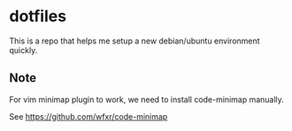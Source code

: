 # dotfiles
This is a repo that helps me setup a new debian/ubuntu environment quickly.
## Note
For vim minimap plugin to work, we need to install code-minimap manually.

See https://github.com/wfxr/code-minimap

